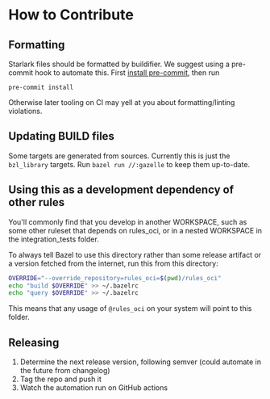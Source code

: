 # How to Contribute

## Formatting

Starlark files should be formatted by buildifier.
We suggest using a pre-commit hook to automate this.
First [install pre-commit](https://pre-commit.com/#installation),
then run

```shell
pre-commit install
```

Otherwise later tooling on CI may yell at you about formatting/linting violations.

## Updating BUILD files

Some targets are generated from sources.
Currently this is just the `bzl_library` targets.
Run `bazel run //:gazelle` to keep them up-to-date.

## Using this as a development dependency of other rules

You'll commonly find that you develop in another WORKSPACE, such as
some other ruleset that depends on rules_oci, or in a nested
WORKSPACE in the integration_tests folder.

To always tell Bazel to use this directory rather than some release
artifact or a version fetched from the internet, run this from this
directory:

```sh
OVERRIDE="--override_repository=rules_oci=$(pwd)/rules_oci"
echo "build $OVERRIDE" >> ~/.bazelrc
echo "query $OVERRIDE" >> ~/.bazelrc
```

This means that any usage of `@rules_oci` on your system will point to this folder.

## Releasing

1. Determine the next release version, following semver (could automate in the future from changelog)
1. Tag the repo and push it
1. Watch the automation run on GitHub actions

